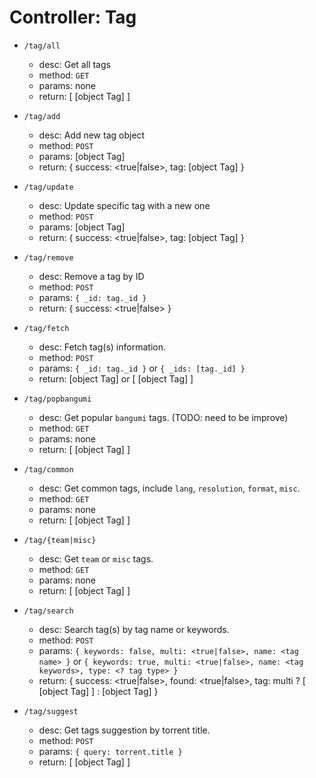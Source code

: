 Controller: Tag
===================

* `/tag/all`
  - desc: Get all tags
  - method: `GET`
  - params: none
  - return: [ [object Tag] ]

* `/tag/add`
  - desc: Add new tag object
  - method: `POST`
  - params: [object Tag]
  - return: { success: <true|false>, tag: [object Tag] }

* `/tag/update`
  - desc: Update specific tag with a new one
  - method: `POST`
  - params: [object Tag]
  - return: { success: <true|false>, tag: [object Tag] }

* `/tag/remove`
  - desc: Remove a tag by ID
  - method: `POST`
  - params: `{ _id: tag._id }`
  - return: { success: <true|false> }

* `/tag/fetch`
  - desc: Fetch tag(s) information.
  - method: `POST`
  - params: `{ _id: tag._id }` or `{ _ids: [tag._id] }`
  - return: [object Tag] or [ [object Tag] ]

* `/tag/popbangumi`
  - desc: Get popular `bangumi` tags. (TODO: need to be improve)
  - method: `GET`
  - params: none
  - return: [ [object Tag] ]

* `/tag/common`
  - desc: Get common tags, include `lang`, `resolution`, `format`, `misc`.
  - method: `GET`
  - params: none
  - return: [ [object Tag] ]

* `/tag/{team|misc}`
  - desc: Get `team` or `misc` tags.
  - method: `GET`
  - params: none
  - return: [ [object Tag] ]

* `/tag/search`
  - desc: Search tag(s) by tag name or keywords.
  - method: `POST`
  - params: `{ keywords: false, multi: <true|false>, name: <tag name> }` or `{ keywords: true, multi: <true|false>, name: <tag keywords>, type: <? tag type> }`
  - return: { success: <true|false>, found: <true|false>, tag: multi ? [ [object Tag] ] : [object Tag] }

* `/tag/suggest`
  - desc: Get tags suggestion by torrent title.
  - method: `POST`
  - params: `{ query: torrent.title }`
  - return: [ [object Tag] ]
